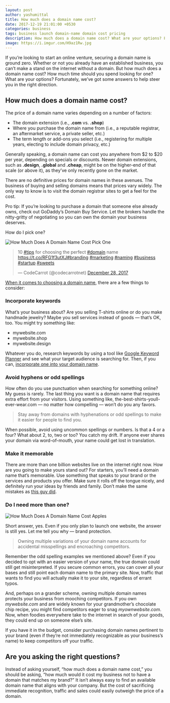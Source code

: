 ```yaml
---
layout: post
author: yashumittal
title: How much does a domain name cost?
date: 2017-12-19 21:01:00 +0530
categories: business
tags: business launch domain-name domain cost pricing
description: How much does a domain name cost? What are your options? Fortunately, we’ve got some answers to help steer you in the right direction.
image: https://i.imgur.com/H9az1Rw.jpg
---
```


If you’re looking to start an online venture, securing a domain name is ground zero. Whether or not you already have an established business, you can’t make a stand on the internet without a domain. But how much does a domain name cost? How much time should you spend looking for one? What are your options? Fortunately, we’ve got some answers to help steer you in the right direction.

## How much does a domain name cost?

The price of a domain name varies depending on a number of factors:

* The domain extension (i.e., **.com** vs. **.shop**)
* Where you purchase the domain name from (i.e., a reputable registrar, an aftermarket service, a private seller, etc.)
* The term length or add-ons you select (i.e., registering for multiple years, electing to include domain privacy, etc.)

Generally speaking, a domain name can cost you anywhere from $2 to $20 per year, depending on specials or discounts. Newer domain extensions, such as **.design**, **.global** and **.cheap**, might be on the higher-end of that scale (or above it), as they’ve only recently gone on the market.

There are no definitive prices for domain names in these avenues. The business of buying and selling domains means that prices vary widely. The only way to know is to visit the domain registrar sites to get a feel for the cost.

Pro tip: If you’re looking to purchase a domain that someone else already owns, check out GoDaddy’s Domain Buy Service. Let the brokers handle the nitty-gritty of negotiating so you can own the domain your business deserves.

How do I pick one?

![How Much Does A Domain Name Cost Pick One](https://i.imgur.com/dsVMw1Q.jpg)

<blockquote class="twitter-tweet" data-theme="light" data-link-color="#2B7BB9"><p lang="en" dir="ltr">10 <a href="https://twitter.com/hashtag/tips?src=hash&amp;ref_src=twsrc%5Etfw">#tips</a> for choosing the perfect <a href="https://twitter.com/hashtag/domain?src=hash&amp;ref_src=twsrc%5Etfw">#domain</a> name <a href="https://t.co/RFG1f3utXJ">https://t.co/RFG1f3utXJ</a><a href="https://twitter.com/hashtag/branding?src=hash&amp;ref_src=twsrc%5Etfw">#branding</a> <a href="https://twitter.com/hashtag/marketing?src=hash&amp;ref_src=twsrc%5Etfw">#marketing</a> <a href="https://twitter.com/hashtag/naming?src=hash&amp;ref_src=twsrc%5Etfw">#naming</a> <a href="https://twitter.com/hashtag/business?src=hash&amp;ref_src=twsrc%5Etfw">#business</a> <a href="https://twitter.com/hashtag/startup?src=hash&amp;ref_src=twsrc%5Etfw">#startup</a> <a href="https://twitter.com/hashtag/sweets?src=hash&amp;ref_src=twsrc%5Etfw">#sweets</a></p>&mdash; CodeCarrot (@codecarrotnet) <a href="https://twitter.com/codecarrotnet/status/946461977462833152?ref_src=twsrc%5Etfw">December 28, 2017</a></blockquote> <script async src="https://platform.twitter.com/widgets.js" charset="utf-8"></script>

[When it comes to choosing a domain name](/10-tips-for-choosing-the-perfect-domain-name), there are a few things to consider:

### Incorporate keywords

What’s your business about? Are you selling T-shirts online or do you make handmade jewelry? Maybe you sell services instead of goods — that’s OK, too. You might try something like:

* mywebsite.com
* mywebsite.shop
* mywebsite.design

Whatever you do, research keywords by using a tool like [Google Keyword Planner](//adwords.google.com/home/tools/keyword-planner/) and see what your target audience is searching for. Then, if you can, [incorporate one into your domain name](/domain-seo-can-including-keywords-in-a-domain-name-improve-search-ranking).

### Avoid hyphens or odd spellings

How often do you use punctuation when searching for something online? My guess is rarely. The last thing you want is a domain name that requires extra effort from your visitors. Using something like, the-best-shirts-youll-ever-wear.com — no matter how compelling — won’t do you any favors.

<blockquote>
Stay away from domains with hyphenations or odd spellings to make it easier for people to find you.
</blockquote>

When possible, avoid using uncommon spellings or numbers. Is that a 4 or a four? What about 2, to, two or too? You catch my drift. If anyone ever shares your domain via word-of-mouth, your name could get lost in translation.

### Make it memorable

There are more than one billion websites live on the internet right now. How are you going to make yours stand out? For starters, you’ll need a domain name that’s memorable. Use something that speaks to your brand or the services and products you offer. Make sure it rolls off the tongue nicely, and definitely run your ideas by friends and family. Don’t make the same mistakes as [this guy did](/buying-a-new-domain-name-avoid-these-stinky-domain-naming-mistakes).

### Do I need more than one?

![How Much Does A Domain Name Cost Apples](https://i.imgur.com/ofcphjP.jpg)

Short answer, yes. Even if you only plan to launch one website, the answer is still yes. Let me tell you why — brand protection.

<blockquote>
Owning multiple variations of your domain name accounts for accidental misspellings and encroaching competitors.
</blockquote>

Remember the odd spelling examples we mentioned above? Even if you decided to opt with an easier version of your name, the true domain could still get misinterpreted. If you secure common errors, you can cover all your bases and still point each domain name to the primary site. Now, traffic that wants to find you will actually make it to your site, regardless of errant typos.

And, perhaps on a grander scheme, owning multiple domain names protects your business from mooching competitors. If you own *mywebsite.com* and are widely known for your grandmother’s chocolate chip recipe, you might find competitors eager to snag *myownwebsite.com*. Now, when foodies everywhere take to the internet in search of your goods, they could end up on someone else’s site.

If you have it in the budget, consider purchasing domain names pertinent to your brand (even if they’re not immediately recognizable as your business’s name) to keep competitors off your traffic.

## Are you asking the right questions?

Instead of asking yourself, “how much does a domain name cost,” you should be asking, “how much would it cost my business not to have a domain that matches my brand?” It isn’t always easy to find an available domain name that aligns with your company. But the cost of sacrificing immediate recognition, traffic and sales could easily outweigh the price of a domain.
